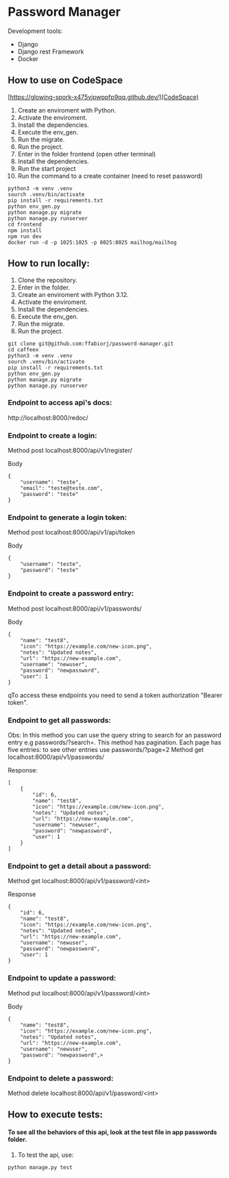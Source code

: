 # Password Manager

Development tools:

- Django
- Django rest Framework
- Docker


## How to use on CodeSpace
[https://glowing-spork-x475vjpwppfp9qq.github.dev/](CodeSpace)

 
1. Create an enviroment with Python.
2. Activate the enviroment.
3. Install the dependencies.
4. Execute the env_gen.
5. Run the migrate.
6. Run the project.
7. Enter in the folder frontend (open other terminal)
8. Install the dependencies.
9. Run the start project
10. Run the command to a create container (need to reset password)

```
python3 -m venv .venv
sourch .venv/bin/activate
pip install -r requirements.txt
python env_gen.py
python manage.py migrate
python manage.py runserver
cd frontend
npm install
npm run dev
docker run -d -p 1025:1025 -p 8025:8025 mailhog/mailhog
```

## How to run locally:

1. Clone the repository.
2. Enter in the folder.
3. Create an enviroment with Python 3.12.
4. Activate the enviroment.
5. Install the dependencies.
6. Execute the env_gen.
7. Run the migrate.
8. Run the project.

```
git clone git@github.com:ffabiorj/password-manager.git
cd caffeex
python3 -m venv .venv
sourch .venv/bin/activate
pip install -r requirements.txt
python env_gen.py
python manage.py migrate
python manage.py runserver

```

### Endpoint to access api's docs:

http://localhost:8000/redoc/

### Endpoint to create a login:

Method post localhost:8000/api/v1/register/

Body

```
{
    "username": "teste",
    "email": "teste@teste.com",
    "password": "teste"
}
```

### Endpoint to generate a login token:

Method post localhost:8000/api/v1/api/token

Body

```
{
    "username": "teste",
    "password": "teste"
}
```

### Endpoint to create a password entry:

Method post localhost:8000/api/v1/passwords/

Body

```
{
    "name": "test8",
    "icon": "https://example.com/new-icon.png",
    "notes": "Updated notes",
    "url": "https://new-example.com",
    "username": "newuser",
    "password": "newpassword",
    "user": 1
}
```

qTo access these endpoints you need to send a token authorization "Bearer token".

### Endpoint to get all passwords:

Obs: In this method you can use the query string to search for an password entry e.g passwords/?search=<name>.
This method has pagination. Each page has five entries: to see other entries use passwords/?page=2
Method get localhost:8000/api/v1/passwords/

Response:

```
[
    {
        "id": 6,
        "name": "test8",
        "icon": "https://example.com/new-icon.png",
        "notes": "Updated notes",
        "url": "https://new-example.com",
        "username": "newuser",
        "password": "newpassword",
        "user": 1
    }
]

```

### Endpoint to get a detail about a password:

Method get localhost:8000/api/v1/password/\<int\>

Response

```
{
    "id": 6,
    "name": "test8",
    "icon": "https://example.com/new-icon.png",
    "notes": "Updated notes",
    "url": "https://new-example.com",
    "username": "newuser",
    "password": "newpassword",
    "user": 1
}
```

### Endpoint to update a password:

Method put localhost:8000/api/v1/password/\<int\>

Body

```
{
    "name": "test8",
    "icon": "https://example.com/new-icon.png",
    "notes": "Updated notes",
    "url": "https://new-example.com",
    "username": "newuser",
    "password": "newpassword",>
}
```

### Endpoint to delete a password:

Method delete localhost:8000/api/v1/password/\<int\>

## How to execute tests:

#### To see all the behaviors of this api, look at the test file in app passwords folder.

1. To test the api, use:

```
python manage.py test
```
